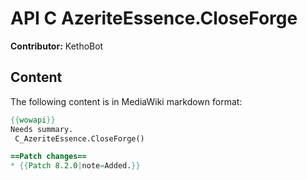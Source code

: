 # API C AzeriteEssence.CloseForge

**Contributor:** KethoBot

## Content

The following content is in MediaWiki markdown format:

```mediawiki
{{wowapi}}
Needs summary.
 C_AzeriteEssence.CloseForge()

==Patch changes==
* {{Patch 8.2.0|note=Added.}}
```